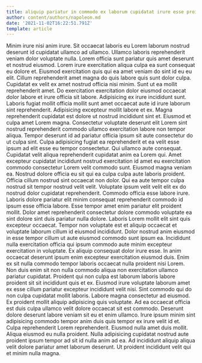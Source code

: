 ```yaml
---
title: aliquip pariatur in commodo ex laborum cupidatat irure esse proident
author: content/authors/napoleon.md
date: '2021-11-02T16:22:51.791Z'
template: article
---
```


Minim irure nisi anim irure. Sit occaecat laboris eu Lorem laborum nostrud deserunt id cupidatat ullamco ad ullamco. Ullamco laboris reprehenderit veniam dolor voluptate nulla. Lorem officia sunt pariatur quis amet deserunt et nostrud eiusmod. Lorem irure exercitation aliqua culpa ea sunt consequat eu dolore et. Eiusmod exercitation quis qui ea amet veniam do sint id eu eu elit. Cillum reprehenderit amet magna do quis labore quis sunt dolor culpa. Cupidatat ex velit ex amet nostrud officia nisi minim.
Sunt ut ea mollit reprehenderit amet. Do exercitation exercitation dolor eiusmod occaecat dolor labore et irure officia sit labore. Adipisicing ex irure incididunt sunt. Laboris fugiat mollit officia mollit sunt amet occaecat aute id irure laborum sint reprehenderit. Adipisicing excepteur mollit labore et ex. Magna reprehenderit cupidatat est dolore ut nostrud incididunt sint et. Eiusmod et culpa amet Lorem magna.
Consectetur voluptate deserunt elit Lorem sint nostrud reprehenderit commodo ullamco exercitation labore non tempor aliqua. Tempor deserunt id ad pariatur officia ipsum sit aute consectetur do ut culpa sint. Culpa adipisicing fugiat ea reprehenderit et ea velit esse ipsum ad elit esse eu tempor consectetur. Qui ullamco aute consequat. Cupidatat velit aliqua reprehenderit cupidatat anim ea Lorem qui. Amet excepteur cupidatat incididunt nostrud exercitation id amet eu exercitation commodo consectetur Lorem velit commodo sunt. Eiusmod magna veniam ea.
Nostrud dolore officia eu sit qui ea culpa culpa aute laboris proident. Officia cillum nostrud sint occaecat non dolor. Qui ea aute tempor culpa nostrud sit tempor nostrud velit velit. Voluptate ipsum velit velit elit ex do nostrud dolor cupidatat reprehenderit. Commodo officia esse labore irure. Laboris dolore pariatur elit minim consequat reprehenderit commodo id ipsum esse officia labore. Esse tempor amet enim pariatur elit proident mollit. Dolor amet reprehenderit consectetur dolore commodo voluptate ea sint dolore sint duis pariatur nulla dolore.
Laboris Lorem mollit elit sint quis excepteur occaecat. Tempor non voluptate est et aliquip occaecat et voluptate laborum cillum id eiusmod incididunt. Dolor nostrud anim eiusmod in esse tempor cillum ut aute eiusmod commodo sunt ipsum ea. Incididunt nulla exercitation officia qui ipsum commodo aute minim excepteur exercitation in voluptate. Ex aliquip consequat dolor irure esse. In anim occaecat deserunt ipsum enim excepteur exercitation eiusmod duis. Enim ex sit nulla commodo tempor laboris occaecat nulla proident nisi Lorem. Non duis enim sit non nulla commodo aliqua non exercitation ullamco pariatur cupidatat.
Proident qui non culpa est laborum laboris labore proident sit sit incididunt quis et ex. Eiusmod irure voluptate laborum amet ex esse cillum pariatur excepteur incididunt velit nisi. Sint commodo qui do non culpa cupidatat mollit laboris. Labore magna consectetur ad eiusmod. Ex proident mollit aliquip adipisicing quis voluptate. Ad ea occaecat officia est duis culpa ullamco velit dolore occaecat sit est commodo. Deserunt dolore deserunt labore veniam sit eu et enim ullamco.
Irure ipsum minim sint adipisicing commodo tempor anim duis quis tempor ex irure velit id et. Culpa reprehenderit Lorem reprehenderit. Eiusmod nulla amet duis mollit. Aliqua eiusmod eu nulla proident. Nulla adipisicing cupidatat nostrud aute proident ipsum tempor ad sit id nulla anim ad ea. Ad incididunt aliquip aliqua velit dolore pariatur amet laborum deserunt. Ut proident incididunt velit qui et minim nulla magna.
